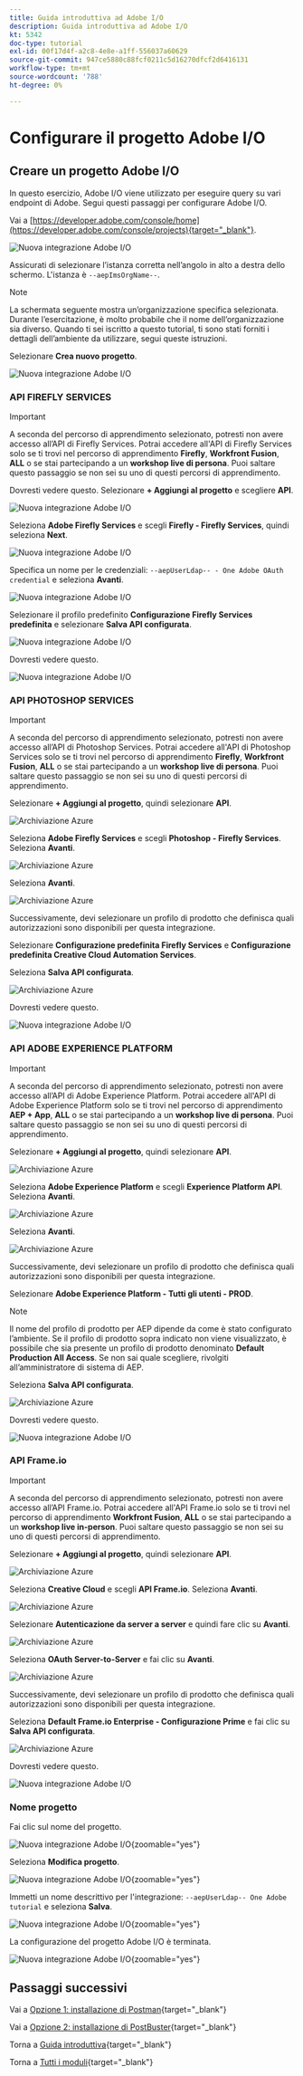 ```yaml
---
title: Guida introduttiva ad Adobe I/O
description: Guida introduttiva ad Adobe I/O
kt: 5342
doc-type: tutorial
exl-id: 00f17d4f-a2c8-4e8e-a1ff-556037a60629
source-git-commit: 947ce5880c88fcf0211c5d16270dfcf2d6416131
workflow-type: tm+mt
source-wordcount: '788'
ht-degree: 0%

---
```


# Configurare il progetto Adobe I/O

## Creare un progetto Adobe I/O

In questo esercizio, Adobe I/O viene utilizzato per eseguire query su vari endpoint di Adobe. Segui questi passaggi per configurare Adobe I/O.

Vai a [https://developer.adobe.com/console/home](https://developer.adobe.com/console/projects){target="_blank"}.

![Nuova integrazione Adobe I/O](./images/iohome.png)

Assicurati di selezionare l’istanza corretta nell’angolo in alto a destra dello schermo. L&#39;istanza è `--aepImsOrgName--`.

>[!NOTE]
>
> La schermata seguente mostra un’organizzazione specifica selezionata. Durante l’esercitazione, è molto probabile che il nome dell’organizzazione sia diverso. Quando ti sei iscritto a questo tutorial, ti sono stati forniti i dettagli dell’ambiente da utilizzare, segui queste istruzioni.

Selezionare **Crea nuovo progetto**.

![Nuova integrazione Adobe I/O](./images/iocomp.png)

### API FIREFLY SERVICES

>[!IMPORTANT]
>
>A seconda del percorso di apprendimento selezionato, potresti non avere accesso all’API di Firefly Services. Potrai accedere all&#39;API di Firefly Services solo se ti trovi nel percorso di apprendimento **Firefly**, **Workfront Fusion**, **ALL** o se stai partecipando a un **workshop live di persona**. Puoi saltare questo passaggio se non sei su uno di questi percorsi di apprendimento.

Dovresti vedere questo. Selezionare **+ Aggiungi al progetto** e scegliere **API**.

![Nuova integrazione Adobe I/O](./images/adobe_io_access_api.png)

Seleziona **Adobe Firefly Services** e scegli **Firefly - Firefly Services**, quindi seleziona **Next**.

![Nuova integrazione Adobe I/O](./images/api3.png)

Specifica un nome per le credenziali: `--aepUserLdap-- - One Adobe OAuth credential` e seleziona **Avanti**.

![Nuova integrazione Adobe I/O](./images/api4.png)

Selezionare il profilo predefinito **Configurazione Firefly Services predefinita** e selezionare **Salva API configurata**.

![Nuova integrazione Adobe I/O](./images/api9.png)

Dovresti vedere questo.

![Nuova integrazione Adobe I/O](./images/api10.png)

### API PHOTOSHOP SERVICES

>[!IMPORTANT]
>
>A seconda del percorso di apprendimento selezionato, potresti non avere accesso all’API di Photoshop Services. Potrai accedere all&#39;API di Photoshop Services solo se ti trovi nel percorso di apprendimento **Firefly**, **Workfront Fusion**, **ALL** o se stai partecipando a un **workshop live di persona**. Puoi saltare questo passaggio se non sei su uno di questi percorsi di apprendimento.
>
Selezionare **+ Aggiungi al progetto**, quindi selezionare **API**.

![Archiviazione Azure](./images/ps2.png)

Seleziona **Adobe Firefly Services** e scegli **Photoshop - Firefly Services**. Seleziona **Avanti**.

![Archiviazione Azure](./images/ps3.png)

Seleziona **Avanti**.

![Archiviazione Azure](./images/ps4.png)

Successivamente, devi selezionare un profilo di prodotto che definisca quali autorizzazioni sono disponibili per questa integrazione.

Selezionare **Configurazione predefinita Firefly Services** e **Configurazione predefinita Creative Cloud Automation Services**.

Seleziona **Salva API configurata**.

![Archiviazione Azure](./images/ps5.png)

Dovresti vedere questo.

![Nuova integrazione Adobe I/O](./images/ps7.png)

### API ADOBE EXPERIENCE PLATFORM

>[!IMPORTANT]
>
>A seconda del percorso di apprendimento selezionato, potresti non avere accesso all’API di Adobe Experience Platform. Potrai accedere all&#39;API di Adobe Experience Platform solo se ti trovi nel percorso di apprendimento **AEP + App**, **ALL** o se stai partecipando a un **workshop live di persona**. Puoi saltare questo passaggio se non sei su uno di questi percorsi di apprendimento.

Selezionare **+ Aggiungi al progetto**, quindi selezionare **API**.

![Archiviazione Azure](./images/aep1.png)

Seleziona **Adobe Experience Platform** e scegli **Experience Platform API**. Seleziona **Avanti**.

![Archiviazione Azure](./images/aep2.png)

Seleziona **Avanti**.

![Archiviazione Azure](./images/aep3.png)

Successivamente, devi selezionare un profilo di prodotto che definisca quali autorizzazioni sono disponibili per questa integrazione.

Selezionare **Adobe Experience Platform - Tutti gli utenti - PROD**.

>[!NOTE]
>
>Il nome del profilo di prodotto per AEP dipende da come è stato configurato l’ambiente. Se il profilo di prodotto sopra indicato non viene visualizzato, è possibile che sia presente un profilo di prodotto denominato **Default Production All Access**. Se non sai quale scegliere, rivolgiti all’amministratore di sistema di AEP.

Seleziona **Salva API configurata**.

![Archiviazione Azure](./images/aep4.png)

Dovresti vedere questo.

![Nuova integrazione Adobe I/O](./images/aep5.png)

### API Frame.io

>[!IMPORTANT]
>
>A seconda del percorso di apprendimento selezionato, potresti non avere accesso all’API Frame.io. Potrai accedere all&#39;API Frame.io solo se ti trovi nel percorso di apprendimento **Workfront Fusion**, **ALL** o se stai partecipando a un **workshop live in-person**. Puoi saltare questo passaggio se non sei su uno di questi percorsi di apprendimento.

Selezionare **+ Aggiungi al progetto**, quindi selezionare **API**.

![Archiviazione Azure](./images/fiops2.png)

Seleziona **Creative Cloud** e scegli **API Frame.io**. Seleziona **Avanti**.

![Archiviazione Azure](./images/fiops3.png)

Selezionare **Autenticazione da server a server** e quindi fare clic su **Avanti**.

![Archiviazione Azure](./images/fiops4.png)

Seleziona **OAuth Server-to-Server** e fai clic su **Avanti**.

![Archiviazione Azure](./images/fiops5.png)

Successivamente, devi selezionare un profilo di prodotto che definisca quali autorizzazioni sono disponibili per questa integrazione.

Seleziona **Default Frame.io Enterprise - Configurazione Prime** e fai clic su **Salva API configurata**.

![Archiviazione Azure](./images/fiops6.png)

Dovresti vedere questo.

![Nuova integrazione Adobe I/O](./images/fiops7.png)

### Nome progetto

Fai clic sul nome del progetto.

![Nuova integrazione Adobe I/O](./images/api13.png){zoomable="yes"}

Seleziona **Modifica progetto**.

![Nuova integrazione Adobe I/O](./images/api14.png){zoomable="yes"}

Immetti un nome descrittivo per l&#39;integrazione: `--aepUserLdap-- One Adobe tutorial` e seleziona **Salva**.

![Nuova integrazione Adobe I/O](./images/api15.png){zoomable="yes"}

La configurazione del progetto Adobe I/O è terminata.

![Nuova integrazione Adobe I/O](./images/api16.png){zoomable="yes"}

## Passaggi successivi

Vai a [Opzione 1: installazione di Postman](./ex7.md){target="_blank"}

Vai a [Opzione 2: installazione di PostBuster](./ex8.md){target="_blank"}

Torna a [Guida introduttiva](./getting-started.md){target="_blank"}

Torna a [Tutti i moduli](./../../../overview.md){target="_blank"}

